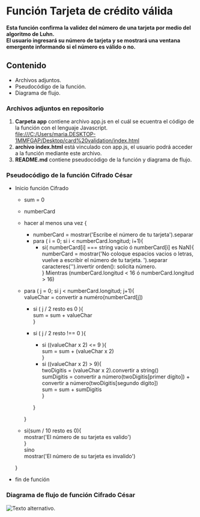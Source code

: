 # Función Tarjeta de crédito válida

**Esta función confirma la validez del número de una tarjeta por medio del algoritmo de Luhn.  
El usuario ingresará su número de tarjeta y se mostrará una ventana emergente informando si el número es válido o no.**

## Contenido  
* Archivos adjuntos.  
* Pseudocódigo de la función.  
* Diagrama de flujo.  

### Archivos adjuntos en repositorio
1. **Carpeta app** contiene archivo app.js en el cuál se ecuentra el código de la función con el lenguaje Javascript.  
  <file:///C:/Users/maria.DESKTOP-1MMFGAP/Desktop/card%20validation/index.html>  
2. **archivo index.html** está vinculado con app.js, el usuario podrá acceder a la función mediante este archivo.
3. **README.md** contiene pseudocódigo de la función y diagrama de flujo.  


### Pseudocódigo de la función Cifrado César  

* Inicio función Cifrado  
  * sum = 0
  * numberCard
  * hacer al menos una vez {
    * numberCard = mostrar('Escribe el número de tu tarjeta').separar  
    * para ( i = 0; si i < numberCard.longitud; i+1){  
      * si( numberCard[i] === string vacío ó numberCard[i] es NaN){  
        numberCard = mostrar('No coloque espacios vacios o letras, vuelve a escribir el número de tu tarjeta. ').separar caracteres('').invertir orden(): solicita número.  
         } Mientras (numberCard.longitud < 16 ó numberCard.longitud > 16)
  * para ( j = 0; si j < numberCard.longitud; j+1){  
    valueChar = convertir a numéro(numberCard[j])  
      * si ( j / 2 resto es 0 ){  
        sum = sum + valueChar  
      }  
      * si ( j / 2 resto !== 0 ){  
          * si ((valueChar x 2) <= 9 ){  
            sum = sum + (valueChar x 2)  
          }  
          *  si ((valueChar x 2) > 9){  
            twoDigitis = (valueChar x 2).convertir a string()  
            sumDigitis = convertir a número(twoDigitis[primer dígito]) + convertir a número(twoDigitis[segundo dígito])  
            sum = sum + sumDigitis  
          }  

        }  

    }
  * si(sum / 10 resto es 0){  
    mostrar('El número de su tarjeta es valido')  
  }  
  sino  
   mostrar('El número de su tarjeta es invalido')  

  }  

* fin de función  

### Diagrama de flujo de función Cifrado César

![Texto alternativo](diagrama.jpg).

